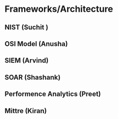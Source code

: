 # Frameworks/Architecture

## NIST (Suchit )

## OSI Model (Anusha)

## SIEM (Arvind)

## SOAR (Shashank)

## Performence Analytics (Preet)

## Mittre (Kiran)




